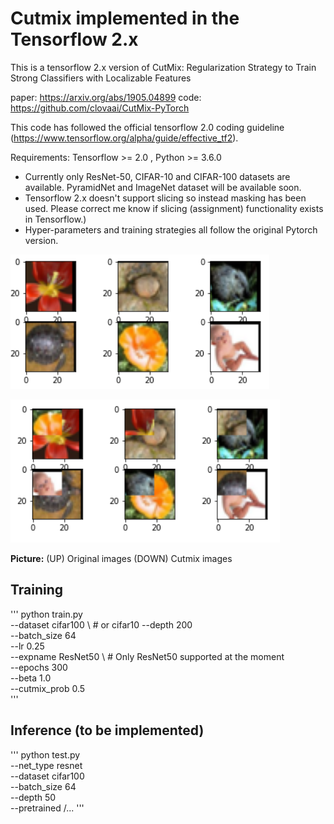 # Cutmix implemented in the Tensorflow 2.x
This is a tensorflow 2.x version of CutMix: Regularization Strategy to Train Strong Classifiers with Localizable Features 

paper: https://arxiv.org/abs/1905.04899
code: https://github.com/clovaai/CutMix-PyTorch

This code has followed the official tensorflow 2.0 coding guideline (https://www.tensorflow.org/alpha/guide/effective_tf2). 

Requirements: Tensorflow >= 2.0 , Python >= 3.6.0

- Currently only ResNet-50, CIFAR-10 and CIFAR-100 datasets are available. PyramidNet and ImageNet dataset will be available soon.
- Tensorflow 2.x doesn't support slicing so instead masking has been used. Please correct me know if slicing (assignment) functionality exists in Tensorflow.)  
- Hyper-parameters and training strategies all follow the original Pytorch version.



 ![Representative image](https://github.com/jis478/Tensorflow/blob/master/TF2.0/Cutmix/imgs/original.PNG) 

![Representative image](https://github.com/jis478/Tensorflow/blob/master/TF2.0/Cutmix/imgs/cutmix.PNG)

**Picture:** (UP) Original images (DOWN) Cutmix images 




## Training
'''
python train.py \
--dataset cifar100 \  # or cifar10 
--depth 200 \
--batch_size 64 \
--lr 0.25 \
--expname ResNet50 \  # Only ResNet50 supported at the moment  
--epochs 300 \
--beta 1.0 \
--cutmix_prob 0.5 \
'''


## Inference (to be implemented)
'''
python test.py \
--net_type resnet \
--dataset cifar100 \
--batch_size 64 \
--depth 50 \
--pretrained /... 
'''
